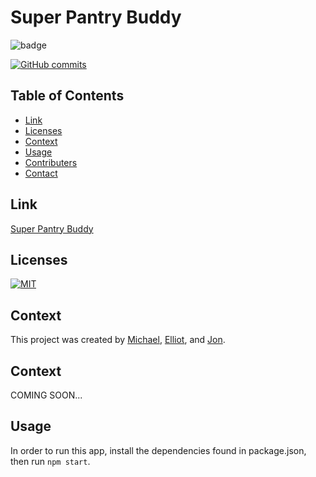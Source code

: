 # Super Pantry Buddy

![badge](https://img.shields.io/badge/TYPEHERE1-TYPEHERE2-orange)   

[![GitHub commits](https://img.shields.io/github/commits-since/mathcodes/Project3/v1.0.0.svg)](https://GitHub.com/mathcodes/employeedirectory/commit/)

## Table of Contents
  - [Link](#link) 
  - [Licenses](#licenses)
  - [Context](#context)
  - [Usage](#usage)
  - [Contributers](#contributers)
  - [Contact](#contact)

## Link
<a href="https://superpantrybuddy.herokuapp.com/">
Super Pantry Buddy</a>
 
## Licenses
<a href="https://opensource.org/licenses/MIT">
<img src="https://img.shields.io/badge/License-MIT-green" alt="MIT"></a>

## Context
This project was created by [Michael](https://github.com/mpn0823), [Elliot](https://github.com/rodgersea), and [Jon](https://github.com/mathcodes). 

## Context
COMING SOON...

## Usage
In order to run this app, install the dependencies found in package.json, then run ```npm start```.
